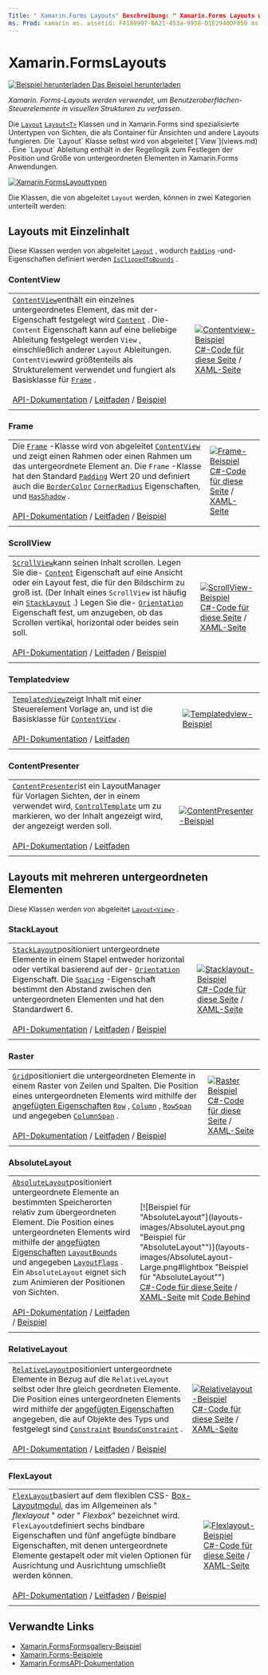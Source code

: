 ```yaml
---
Title: " Xamarin.Forms Layouts" Beschreibung: " Xamarin.Forms Layouts werden verwendet, um Benutzeroberflächen-Steuerelemente in visuellen Strukturen zu verfassen. In diesem Artikel werden die in enthaltenen Layouts aufgeführt Xamarin.Forms .
ms. Prod: xamarin ms. assetid: F4180997-BA21-453a-9958-D1E2940DF050 ms. Technology: xamarin-Forms Author: davidbritch ms. Author: dabritch ms. Date: 05/21/2018 NO-LOC: [ Xamarin.Forms , Xamarin.Essentials ]
---
```


# <a name="xamarinforms-layouts"></a>Xamarin.FormsLayouts

[![Beispiel herunterladen](~/media/shared/download.png) Das Beispiel herunterladen](https://docs.microsoft.com/samples/xamarin/xamarin-forms-samples/formsgallery)

_Xamarin. Forms-Layouts werden verwendet, um Benutzeroberflächen-Steuerelemente in visuellen Strukturen zu verfassen._

Die [`Layout`](xref:Xamarin.Forms.Layout) [`Layout<T>`](xref:Xamarin.Forms.Layout`1) Klassen und in Xamarin.Forms sind spezialisierte Untertypen von Sichten, die als Container für Ansichten und andere Layouts fungieren. Die `Layout` Klasse selbst wird von abgeleitet [`View`](views.md) . Eine `Layout` Ableitung enthält in der Regellogik zum Festlegen der Position und Größe von untergeordneten Elementen in Xamarin.Forms Anwendungen.

[![Xamarin.FormsLayouttypen](layouts-images/layouts-sml.png "[! Schel. No-Loc (xamarin. Forms)]-Layouttypen")](layouts-images/layouts.png#lightbox "[! Schel. No-Loc (xamarin. Forms)]-Layouttypen")

Die Klassen, die von abgeleitet `Layout` werden, können in zwei Kategorien unterteilt werden:

## <a name="layouts-with-single-content"></a>Layouts mit Einzelinhalt

Diese Klassen werden von abgeleitet [`Layout`](xref:Xamarin.Forms.Layout) , wodurch [`Padding`](xref:Xamarin.Forms.Layout.Padding) -und-Eigenschaften definiert werden [`IsClippedToBounds`](xref:Xamarin.Forms.Layout.IsClippedToBounds) .

### <a name="contentview"></a>ContentView

|     |     |
| --- | --- |
| [`ContentView`](xref:Xamarin.Forms.ContentView)enthält ein einzelnes untergeordnetes Element, das mit der-Eigenschaft festgelegt wird [`Content`](xref:Xamarin.Forms.ContentView.Content) . Die- `Content` Eigenschaft kann auf eine beliebige Ableitung festgelegt werden `View` , einschließlich anderer `Layout` Ableitungen. `ContentView`wird größtenteils als Strukturelement verwendet und fungiert als Basisklasse für [`Frame`](#frame) .<br /><br />[API-Dokumentation](xref:Xamarin.Forms.ContentView)  /  [Leitfaden](~/xamarin-forms/user-interface/layouts/contentview.md)  /  [Beispiel](https://docs.microsoft.com/samples/xamarin/xamarin-forms-samples/userinterface-contentviewdemos/) | [![Contentview-Beispiel](layouts-images/ContentView.png "Contentview-Beispiel")](layouts-images/ContentView-Large.png#lightbox "Contentview-Beispiel")<br />[C#-Code für diese Seite](https://github.com/xamarin/xamarin-forms-samples/blob/master/FormsGallery/FormsGallery/FormsGallery/CodeExamples/ContentViewDemoPage.cs)  /  [XAML-Seite](https://github.com/xamarin/xamarin-forms-samples/blob/master/FormsGallery/FormsGallery/FormsGallery/XamlExamples/ContentViewDemoPage.xaml) |
|     |     |

### <a name="frame"></a>Frame

|     |     |
| --- | --- |
| Die [`Frame`](xref:Xamarin.Forms.Frame) -Klasse wird von abgeleitet [`ContentView`](#contentview) und zeigt einen Rahmen oder einen Rahmen um das untergeordnete Element an. Die `Frame` -Klasse hat den Standard [`Padding`](xref:Xamarin.Forms.Layout.Padding) Wert 20 und definiert auch die [`BorderColor`](xref:Xamarin.Forms.Frame.BorderColor) [`CornerRadius`](xref:Xamarin.Forms.Frame.CornerRadius) Eigenschaften, und [`HasShadow`](xref:Xamarin.Forms.Frame.HasShadow) .<br /><br />[API-Dokumentation](xref:Xamarin.Forms.Frame)  /  [Leitfaden](~/xamarin-forms/user-interface/layouts/frame.md)  /  [Beispiel](https://docs.microsoft.com/samples/xamarin/xamarin-forms-samples/userinterface-frame/) | [![Frame-Beispiel](layouts-images/Frame.png "Frame-Beispiel")](layouts-images/Frame-Large.png#lightbox "Frame-Beispiel")<br />[C#-Code für diese Seite](https://github.com/xamarin/xamarin-forms-samples/blob/master/FormsGallery/FormsGallery/FormsGallery/CodeExamples/FrameDemoPage.cs)  /  [XAML-Seite](https://github.com/xamarin/xamarin-forms-samples/blob/master/FormsGallery/FormsGallery/FormsGallery/XamlExamples/FrameDemoPage.xaml) |
|     |     |

### <a name="scrollview"></a>ScrollView

|     |     |
| --- | --- |
| [`ScrollView`](xref:Xamarin.Forms.ScrollView)kann seinen Inhalt scrollen. Legen Sie die- [`Content`](xref:Xamarin.Forms.ScrollView.Content) Eigenschaft auf eine Ansicht oder ein Layout fest, die für den Bildschirm zu groß ist. (Der Inhalt eines `ScrollView` ist häufig ein [`StackLayout`](#stacklayout) .) Legen Sie die- [`Orientation`](xref:Xamarin.Forms.ScrollView.Orientation) Eigenschaft fest, um anzugeben, ob das Scrollen vertikal, horizontal oder beides sein soll.<br /><br />[API-Dokumentation](xref:Xamarin.Forms.ScrollView)  /  [Leitfaden](~/xamarin-forms/user-interface/layouts/scrollview.md)  /  [Beispiel](https://docs.microsoft.com/samples/xamarin/xamarin-forms-samples/userinterface-layout) | [![ScrollView-Beispiel](layouts-images/ScrollView.png "ScrollView-Beispiel")](layouts-images/ScrollView-Large.png#lightbox "ScrollView-Beispiel")<br />[C#-Code für diese Seite](https://github.com/xamarin/xamarin-forms-samples/blob/master/FormsGallery/FormsGallery/FormsGallery/CodeExamples/ScrollViewDemoPage.cs)  /  [XAML-Seite](https://github.com/xamarin/xamarin-forms-samples/blob/master/FormsGallery/FormsGallery/FormsGallery/XamlExamples/ScrollViewDemoPage.xaml) |
|     |     |

### <a name="templatedview"></a>Templatedview

|     |     |
| --- | --- |
| [`TemplatedView`](xref:Xamarin.Forms.TemplatedView)zeigt Inhalt mit einer Steuerelement Vorlage an, und ist die Basisklasse für [`ContentView`](#contentview) .<br /><br />[API-Dokumentation](xref:Xamarin.Forms.TemplatedView)  /  [Leitfaden](~/xamarin-forms/app-fundamentals/templates/control-template.md) | [![Templatedview-Beispiel](layouts-images/TemplatedView.png "Templatedview-Beispiel")](layouts-images/TemplatedView.png#lightbox "Templatedview-Beispiel") |
|     |     |

### <a name="contentpresenter"></a>ContentPresenter

|     |     |
| --- | --- |
| [`ContentPresenter`](xref:Xamarin.Forms.ContentPresenter)ist ein LayoutManager für Vorlagen Sichten, der in einem verwendet wird, [`ControlTemplate`](xref:Xamarin.Forms.ControlTemplate) um zu markieren, wo der Inhalt angezeigt wird, der angezeigt werden soll.<br /><br />[API-Dokumentation](xref:Xamarin.Forms.ContentPresenter)  /  [Leitfaden](~/xamarin-forms/app-fundamentals/templates/control-template.md) | [![ContentPresenter-Beispiel](layouts-images/ContentPresenter.png "ContentPresenter-Beispiel")](layouts-images/ContentPresenter.png#lightbox "ContentPresenter-Beispiel") |
|     |     |

## <a name="layouts-with-multiple-children"></a>Layouts mit mehreren untergeordneten Elementen

Diese Klassen werden von abgeleitet [`Layout<View>`](xref:Xamarin.Forms.Layout`1) .

### <a name="stacklayout"></a>StackLayout

|     |     |
| --- | --- |
| [`StackLayout`](xref:Xamarin.Forms.StackLayout)positioniert untergeordnete Elemente in einem Stapel entweder horizontal oder vertikal basierend auf der- [`Orientation`](xref:Xamarin.Forms.StackLayout.Orientation) Eigenschaft. Die [`Spacing`](xref:Xamarin.Forms.StackLayout.Spacing) -Eigenschaft bestimmt den Abstand zwischen den untergeordneten Elementen und hat den Standardwert 6.<br /><br />[API-Dokumentation](xref:Xamarin.Forms.StackLayout)  /  [Leitfaden](~/xamarin-forms/user-interface/layouts/stacklayout.md)  /  [Beispiel](https://docs.microsoft.com/samples/xamarin/xamarin-forms-samples/userinterface-layout)| [![Stacklayout-Beispiel](layouts-images/StackLayout.png "Stacklayout-Beispiel")](layouts-images/StackLayout-Large.png#lightbox "Stacklayout-Beispiel")<br />[C#-Code für diese Seite](https://github.com/xamarin/xamarin-forms-samples/blob/master/FormsGallery/FormsGallery/FormsGallery/CodeExamples/StackLayoutDemoPage.cs)  /  [XAML-Seite](https://github.com/xamarin/xamarin-forms-samples/blob/master/FormsGallery/FormsGallery/FormsGallery/XamlExamples/StackLayoutDemoPage.xaml) |
|     |     |

### <a name="grid"></a>Raster

|     |     |
| --- | --- |
| [`Grid`](xref:Xamarin.Forms.Grid)positioniert die untergeordneten Elemente in einem Raster von Zeilen und Spalten. Die Position eines untergeordneten Elements wird mithilfe der [angefügten Eigenschaften](~/xamarin-forms/xaml/attached-properties.md) [`Row`](xref:Xamarin.Forms.Grid.RowProperty) , [`Column`](xref:Xamarin.Forms.Grid.ColumnProperty) , [`RowSpan`](xref:Xamarin.Forms.Grid.RowSpanProperty) und angegeben [`ColumnSpan`](xref:Xamarin.Forms.Grid.ColumnSpanProperty) .<br /><br />[API-Dokumentation](xref:Xamarin.Forms.Grid)  /  [Leitfaden](~/xamarin-forms/user-interface/layouts/grid.md)  /  [Beispiel](https://docs.microsoft.com/samples/xamarin/xamarin-forms-samples/userinterface-layout) | [![Raster Beispiel](layouts-images/Grid.png "Raster Beispiel")](layouts-images/Grid-Large.png#lightbox "Raster Beispiel")<br />[C#-Code für diese Seite](https://github.com/xamarin/xamarin-forms-samples/blob/master/FormsGallery/FormsGallery/FormsGallery/CodeExamples/GridDemoPage.cs)  /  [XAML-Seite](https://github.com/xamarin/xamarin-forms-samples/blob/master/FormsGallery/FormsGallery/FormsGallery/XamlExamples/GridDemoPage.xaml) |
|     |     |

### <a name="absolutelayout"></a>AbsoluteLayout

|     |     |
| --- | --- |
| [`AbsoluteLayout`](xref:Xamarin.Forms.AbsoluteLayout)positioniert untergeordnete Elemente an bestimmten Speicherorten relativ zum übergeordneten Element. Die Position eines untergeordneten Elements wird mithilfe der [angefügten Eigenschaften](~/xamarin-forms/xaml/attached-properties.md) [`LayoutBounds`](xref:Xamarin.Forms.AbsoluteLayout.LayoutBoundsProperty) und angegeben [`LayoutFlags`](xref:Xamarin.Forms.AbsoluteLayout.LayoutFlagsProperty) . Ein `AbsoluteLayout` eignet sich zum Animieren der Positionen von Sichten.<br /><br />[API-Dokumentation](xref:Xamarin.Forms.AbsoluteLayout)  /  [Leitfaden](~/xamarin-forms/user-interface/layouts/absolute-layout.md)  /  [Beispiel](https://docs.microsoft.com/samples/xamarin/xamarin-forms-samples/userinterface-layout) | [![Beispiel für "AbsoluteLayout"](layouts-images/AbsoluteLayout.png "Beispiel für "AbsoluteLayout"")](layouts-images/AbsoluteLayout-Large.png#lightbox "Beispiel für "AbsoluteLayout"")<br />[C#-Code für diese Seite](https://github.com/xamarin/xamarin-forms-samples/blob/master/FormsGallery/FormsGallery/FormsGallery/CodeExamples/AbsoluteLayoutDemoPage.cs)  /  [XAML-Seite](https://github.com/xamarin/xamarin-forms-samples/blob/master/FormsGallery/FormsGallery/FormsGallery/XamlExamples/AbsoluteLayoutDemoPage.xaml) mit [Code Behind](https://github.com/xamarin/xamarin-forms-samples/blob/master/FormsGallery/FormsGallery/FormsGallery/XamlExamples/AbsoluteLayoutDemoPage.xaml.cs) |
|     |     |

### <a name="relativelayout"></a>RelativeLayout

|     |     |
| --- | --- |
| [`RelativeLayout`](xref:Xamarin.Forms.RelativeLayout)positioniert untergeordnete Elemente in Bezug auf die `RelativeLayout` selbst oder Ihre gleich geordneten Elemente. Die Position eines untergeordneten Elements wird mithilfe der [angefügten Eigenschaften](~/xamarin-forms/xaml/attached-properties.md) angegeben, die auf Objekte des Typs und festgelegt sind [`Constraint`](xref:Xamarin.Forms.Constraint) [`BoundsConstraint`](xref:Xamarin.Forms.Constraint) .<br /><br />[API-Dokumentation](xref:Xamarin.Forms.RelativeLayout)  /  [Leitfaden](~/xamarin-forms/user-interface/layouts/relative-layout.md)  /  [Beispiel](https://docs.microsoft.com/samples/xamarin/xamarin-forms-samples/userinterface-layout) | [![Relativelayout-Beispiel](layouts-images/RelativeLayout.png "Relativelayout-Beispiel")](layouts-images/RelativeLayout-Large.png#lightbox "Relativelayout-Beispiel")<br />[C#-Code für diese Seite](https://github.com/xamarin/xamarin-forms-samples/blob/master/FormsGallery/FormsGallery/FormsGallery/CodeExamples/RelativeLayoutDemoPage.cs)  /  [XAML-Seite](https://github.com/xamarin/xamarin-forms-samples/blob/master/FormsGallery/FormsGallery/FormsGallery/XamlExamples/RelativeLayoutDemoPage.xaml) |
|     |     |

### <a name="flexlayout"></a>FlexLayout

|     |     |
| --- | --- |
| [`FlexLayout`](xref:Xamarin.Forms.FlexLayout)basiert auf dem flexiblen CSS- [Box-Layoutmodul](https://www.w3.org/TR/css-flexbox-1/), das im Allgemeinen als " _flexlayout_ " oder " _Flexbox_" bezeichnet wird. `FlexLayout`definiert sechs bindbare Eigenschaften und fünf angefügte bindbare Eigenschaften, mit denen untergeordnete Elemente gestapelt oder mit vielen Optionen für Ausrichtung und Ausrichtung umschließt werden können.<br /><br />[API-Dokumentation](xref:Xamarin.Forms.FlexLayout)  /  [Leitfaden](~/xamarin-forms/user-interface/layouts/flex-layout.md)  /  [Beispiel](https://docs.microsoft.com/samples/xamarin/xamarin-forms-samples/userinterface-flexlayoutdemos) | [![Flexlayout-Beispiel](layouts-images/FlexLayout.png "Flexlayout-Beispiel")](layouts-images/FlexLayout-Large.png#lightbox "Flexlayout-Beispiel")<br />[C#-Code für diese Seite](https://github.com/xamarin/xamarin-forms-samples/blob/master/FormsGallery/FormsGallery/FormsGallery/CodeExamples/FlexLayoutDemoPage.cs)  /  [XAML-Seite](https://github.com/xamarin/xamarin-forms-samples/blob/master/FormsGallery/FormsGallery/FormsGallery/XamlExamples/FlexLayoutDemoPage.xaml) |
|     |     |

## <a name="related-links"></a>Verwandte Links

- [Xamarin.FormsFormsgallery-Beispiel](https://docs.microsoft.com/samples/xamarin/xamarin-forms-samples/formsgallery)
- [Xamarin.Forms-Beispiele](https://docs.microsoft.com/samples/browse/?products=xamarin&term=Xamarin.Forms)
- [Xamarin.FormsAPI-Dokumentation](https://docs.microsoft.com/dotnet/api/xamarin.forms?view=xamarin-forms)
